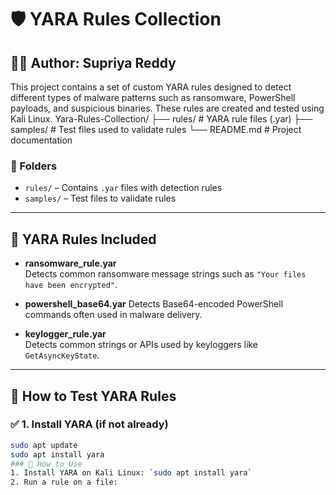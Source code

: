 # 🛡️ YARA Rules Collection

## 👩‍💻 Author: Supriya Reddy

This project contains a set of custom YARA rules designed to detect different types of malware patterns such as ransomware, PowerShell payloads, and suspicious binaries. These rules are created and tested using Kali Linux.
Yara-Rules-Collection/
├── rules/ # YARA rule files (.yar)
├── samples/ # Test files used to validate rules
└── README.md # Project documentation
### 📁 Folders
- `rules/` – Contains `.yar` files with detection rules
- `samples/` – Test files to validate rules
---

## 📜 YARA Rules Included

- **ransomware_rule.yar**  
  Detects common ransomware message strings such as `"Your files have been encrypted"`.

- **powershell_base64.yar** 
  Detects Base64-encoded PowerShell commands often used in malware delivery.

- **keylogger_rule.yar**  
  Detects common strings or APIs used by keyloggers like `GetAsyncKeyState`.

---

## 🧪 How to Test YARA Rules

### ✅ 1. Install YARA (if not already)
```bash
sudo apt update
sudo apt install yara
### 🔧 How to Use
1. Install YARA on Kali Linux: `sudo apt install yara`
2. Run a rule on a file:
